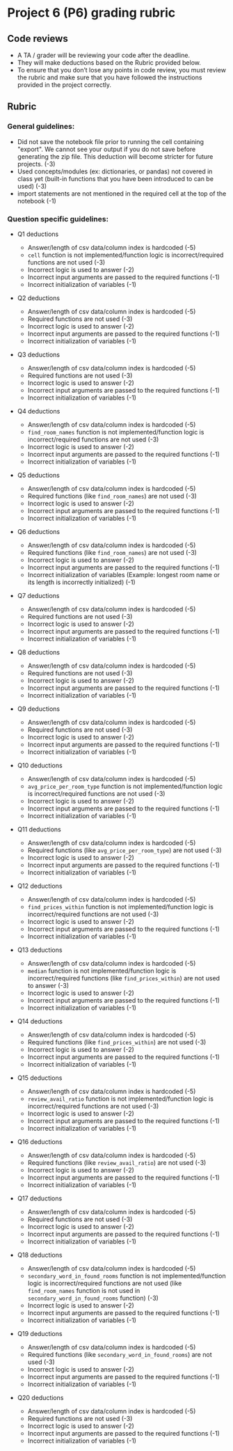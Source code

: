 # Project 6 (P6) grading rubric 

## Code reviews

- A TA / grader will be reviewing your code after the deadline.
- They will make deductions based on the Rubric provided below.
- To ensure that you don’t lose any points in code review, you must review the rubric and make sure that you have followed the instructions provided in the project correctly.

## Rubric

### General guidelines:

- Did not save the notebook file prior to running the cell containing "export". We cannot see your output if you do not save before generating the zip file. This deduction will become stricter for future projects. (-3)
- Used concepts/modules (ex: dictionaries, or pandas) not covered in class yet (built-in functions that you have been introduced to can be used) (-3)
- import statements are not mentioned in the required cell at the top of the notebook (-1)

### Question specific guidelines:

- Q1 deductions
	- Answer/length of csv data/column index is hardcoded (-5)
	- `cell` function is not implemented/function logic is incorrect/required functions are not used (-3)
	- Incorrect logic is used to answer (-2)
	- Incorrect input arguments are passed to the required functions (-1)
	- Incorrect initialization of variables (-1)

- Q2 deductions
	- Answer/length of csv data/column index is hardcoded (-5)
	- Required functions are not used (-3)
	- Incorrect logic is used to answer (-2)
	- Incorrect input arguments are passed to the required functions (-1)
	- Incorrect initialization of variables (-1)

- Q3 deductions
	- Answer/length of csv data/column index is hardcoded (-5)
	- Required functions are not used (-3)
	- Incorrect logic is used to answer (-2)
	- Incorrect input arguments are passed to the required functions (-1)
	- Incorrect initialization of variables (-1)

- Q4 deductions
	- Answer/length of csv data/column index is hardcoded (-5)
	- `find_room_names` function is not implemented/function logic is incorrect/required functions are not used (-3)
	- Incorrect logic is used to answer (-2)
	- Incorrect input arguments are passed to the required functions (-1)
	- Incorrect initialization of variables (-1)

- Q5 deductions
	- Answer/length of csv data/column index is hardcoded (-5)
	- Required functions (like `find_room_names`) are not used (-3)
	- Incorrect logic is used to answer (-2)
	- Incorrect input arguments are passed to the required functions (-1)
	- Incorrect initialization of variables (-1)

- Q6 deductions
	- Answer/length of csv data/column index is hardcoded (-5)
	- Required functions (like `find_room_names`) are not used (-3)
	- Incorrect logic is used to answer (-2)
	- Incorrect input arguments are passed to the required functions (-1)
	- Incorrect initialization of variables (Example: longest room name or its length is incorrectly initialized) (-1)

- Q7 deductions
	- Answer/length of csv data/column index is hardcoded (-5)
	- Required functions are not used (-3)
	- Incorrect logic is used to answer (-2)
	- Incorrect input arguments are passed to the required functions (-1)
	- Incorrect initialization of variables (-1)

- Q8 deductions
	- Answer/length of csv data/column index is hardcoded (-5)
	- Required functions are not used (-3)
	- Incorrect logic is used to answer (-2)
	- Incorrect input arguments are passed to the required functions (-1)
	- Incorrect initialization of variables (-1)

- Q9 deductions
	- Answer/length of csv data/column index is hardcoded (-5)
	- Required functions are not used (-3)
	- Incorrect logic is used to answer (-2)
	- Incorrect input arguments are passed to the required functions (-1)
	- Incorrect initialization of variables (-1)

- Q10 deductions
	- Answer/length of csv data/column index is hardcoded (-5)
	- `avg_price_per_room_type` function is not implemented/function logic is incorrect/required functions are not used (-3)
	- Incorrect logic is used to answer (-2)
	- Incorrect input arguments are passed to the required functions (-1)
	- Incorrect initialization of variables (-1)

- Q11 deductions
	- Answer/length of csv data/column index is hardcoded (-5)
	- Required functions (like `avg_price_per_room_type`) are not used (-3)
	- Incorrect logic is used to answer (-2)
	- Incorrect input arguments are passed to the required functions (-1)
	- Incorrect initialization of variables (-1)

- Q12 deductions
	- Answer/length of csv data/column index is hardcoded (-5)
	- `find_prices_within` function is not implemented/function logic is incorrect/required functions are not used (-3)
	- Incorrect logic is used to answer (-2)
	- Incorrect input arguments are passed to the required functions (-1)
	- Incorrect initialization of variables (-1)

- Q13 deductions
	- Answer/length of csv data/column index is hardcoded (-5)
	- `median` function is not implemented/function logic is incorrect/required functions (like `find_prices_within`) are not used to answer (-3)
	- Incorrect logic is used to answer (-2)
	- Incorrect input arguments are passed to the required functions (-1)
	- Incorrect initialization of variables (-1)

- Q14 deductions
	- Answer/length of csv data/column index is hardcoded (-5)
	- Required functions (like `find_prices_within`) are not used (-3)
	- Incorrect logic is used to answer (-2)
	- Incorrect input arguments are passed to the required functions (-1)
	- Incorrect initialization of variables (-1)

- Q15 deductions
	- Answer/length of csv data/column index is hardcoded (-5)
	- `review_avail_ratio` function is not implemented/function logic is incorrect/required functions are not used (-3)
	- Incorrect logic is used to answer (-2)
	- Incorrect input arguments are passed to the required functions (-1)
	- Incorrect initialization of variables (-1)

- Q16 deductions
	- Answer/length of csv data/column index is hardcoded (-5)
	- Required functions (like `review_avail_ratio`) are not used (-3)
	- Incorrect logic is used to answer (-2)
	- Incorrect input arguments are passed to the required functions (-1)
	- Incorrect initialization of variables (-1)

- Q17 deductions
	- Answer/length of csv data/column index is hardcoded (-5)
	- Required functions are not used (-3)
	- Incorrect logic is used to answer (-2)
	- Incorrect input arguments are passed to the required functions (-1)
	- Incorrect initialization of variables (-1)

- Q18 deductions
	- Answer/length of csv data/column index is hardcoded (-5)
	- `secondary_word_in_found_rooms` function is not implemented/function logic is incorrect/required functions are not used (like `find_room_names` function is not used in `secondary_word_in_found_rooms` function) (-3)
	- Incorrect logic is used to answer (-2)
	- Incorrect input arguments are passed to the required functions (-1)
	- Incorrect initialization of variables (-1)

- Q19 deductions
	- Answer/length of csv data/column index is hardcoded (-5)
	- Required functions (like `secondary_word_in_found_rooms`) are not used (-3)
	- Incorrect logic is used to answer (-2)
	- Incorrect input arguments are passed to the required functions (-1)
	- Incorrect initialization of variables (-1)

- Q20 deductions
	- Answer/length of csv data/column index is hardcoded (-5)
	- Required functions are not used (-3)
	- Incorrect logic is used to answer (-2)
	- Incorrect input arguments are passed to the required functions (-1)
	- Incorrect initialization of variables (-1)


